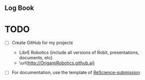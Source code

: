 Log Book
---


# TODO
- [ ] Create GitHub for my projects
  * LibrE Robotics (include all versions of Robit, presentations, documents, etc)
  * \url{http://OrigamiRobotics.github.ai}
- [ ] For documentation, use the template of [ReScience-submission](https://github.com/ReScience/ReScience-submission/tree/master/article)

